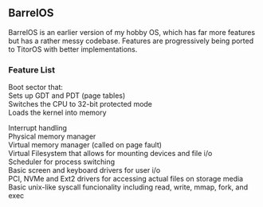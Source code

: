 ## BarrelOS
BarrelOS is an earlier version of my hobby OS, which has far more features but has a rather messy codebase. Features are progressively being ported to TitorOS with better implementations.

### Feature List
Boot sector that:  
    Sets up GDT and PDT (page tables)  
    Switches the CPU to 32-bit protected mode  
    Loads the kernel into memory  

Interrupt handling  
Physical memory manager  
Virtual memory manager (called on page fault)  
Virtual Filesystem that allows for mounting devices and file i/o  
Scheduler for process switching  
Basic screen and keyboard drivers for user i/o  
PCI, NVMe and Ext2 drivers for accessing actual files on storage media  
Basic unix-like syscall funcionality including read, write, mmap, fork, and exec  